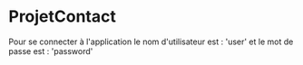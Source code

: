 # ProjetContact
Pour se connecter à l'application le nom d'utilisateur est : 'user' et le mot de passe est : 'password'

